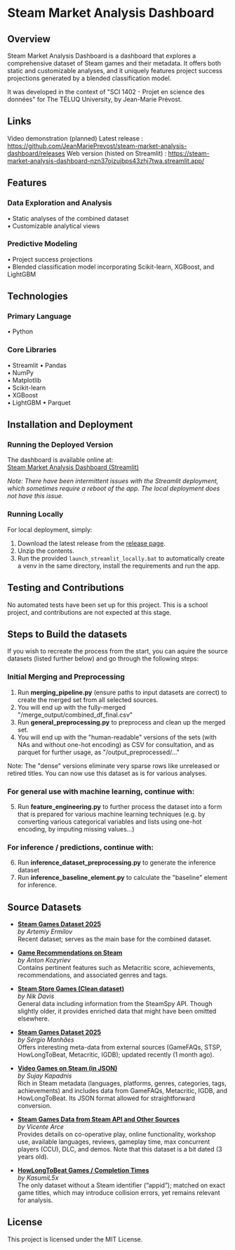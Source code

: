 # Steam Market Analysis Dashboard

## Overview

Steam Market Analysis Dashboard is a dashboard that explores a comprehensive dataset of Steam games and their metadata. It offers both static and customizable analyses, and it uniquely features project success projections generated by a blended classification model.

It was developed in the context of "SCI 1402 - Projet en science des données" for The TÉLUQ University, by Jean-Marie Prévost.

## Links

Video demonstration (planned)
Latest release : https://github.com/JeanMariePrevost/steam-market-analysis-dashboard/releases
Web version (histed on Streamlit) : https://steam-market-analysis-dashboard-nzn37ojzujbps43zhj7twa.streamlit.app/

## Features

### Data Exploration and Analysis
• Static analyses of the combined dataset  
• Customizable analytical views

### Predictive Modeling
• Project success projections  
• Blended classification model incorporating Scikit-learn, XGBoost, and LightGBM

## Technologies

### Primary Language
• Python

### Core Libraries
• Streamlit
• Pandas  
• NumPy  
• Matplotlib  
• Scikit-learn  
• XGBoost  
• LightGBM
• Parquet

## Installation and Deployment

### Running the Deployed Version
The dashboard is available online at:  
[Steam Market Analysis Dashboard (Streamlit)](https://steam-market-analysis-dashboard-nzn37ojzujbps43zhj7twa.streamlit.app/)

*Note: There have been intermittent issues with the Streamlit deployment, which sometimes require a reboot of the app. The local deployment does not have this issue.*

### Running Locally
For local deployment, simply:
1. Download the latest release from the [release page](https://github.com/JeanMariePrevost/steam-market-analysis-dashboard/releases).
1. Unzip the contents.
2. Run the provided `launch_streamlit_locally.bat` to automatically create a venv in the same directory, install the requirements and run the app.

## Testing and Contributions

No automated tests have been set up for this project. This is a school project, and contributions are not expected at this stage.

## Steps to Build the datasets

If you wish to recreate the process from the start, you can aquire the source datasets (listed further below) and go through the following steps:

### Initial Merging and Preprocessing
1. Run **merging_pipeline.py** (ensure paths to input datasets are correct) to create the merged set from all selected sources.
2. You will end up with the fully-merged "/merge_output/combined_df_final.csv"
3. Run **general_preprocessing.py** to preprocess and clean up the merged set.
4. You will end up with the "human-readable" versions of the sets (with NAs and without one-hot encoding) as CSV for consultation, and as parquet for further usage, as "/output_preprocessed/..."

Note: The "dense" versions eliminate very sparse rows like unreleased or retired titles.
You can now use this dataset as is for various analyses.

### For general use with machine learning, continue with:
5. Run **feature_engineering.py** to further process the dataset into a form that is prepared for various machine learning techniques (e.g. by converting various categorical variables and lists using one-hot encoding, by imputing missing values...)

### For inference / predictions, continue with:
6. Run **inference_dataset_preprocessing.py** to generate the inference dataset
7. Run **inference_baseline_element.py** to calculate the "baseline" element for inference.

## Source Datasets

- **[Steam Games Dataset 2025](https://www.kaggle.com/datasets/artermiloff/steam-games-dataset)**  
  *by Artemiy Ermilov*  
  Recent dataset; serves as the main base for the combined dataset.

- **[Game Recommendations on Steam](https://www.kaggle.com/datasets/antonkozyriev/game-recommendations-on-steam)**  
  *by Anton Kozyriev*  
  Contains pertinent features such as Metacritic score, achievements, recommendations, and associated genres and tags.

- **[Steam Store Games (Clean dataset)](https://www.kaggle.com/datasets/nikdavis/steam-store-games)**  
  *by Nik Davis*  
  General data including information from the SteamSpy API. Though slightly older, it provides enriched data that might have been omitted elsewhere.

- **[Steam Games Dataset 2025](https://www.kaggle.com/datasets/srgiomanhes/steam-games-dataset-2025)**  
  *by Sérgio Manhães*  
  Offers interesting meta-data from external sources (GameFAQs, STSP, HowLongToBeat, Metacritic, IGDB); updated recently (1 month ago).

- **[Video Games on Steam (in JSON)](https://www.kaggle.com/datasets/sujaykapadnis/games-on-steam)**  
  *by Sujay Kapadnis*  
  Rich in Steam metadata (languages, platforms, genres, categories, tags, achievements) and includes data from GameFAQs, Metacritic, IGDB, and HowLongToBeat. Its JSON format allowed for straightforward conversion.

- **[Steam Games Data from Steam API and Other Sources](https://www.kaggle.com/datasets/vicentearce/steamdata)**  
  *by Vicente Arce*  
  Provides details on co-operative play, online functionality, workshop use, available languages, reviews, gameplay time, max concurrent players (CCU), DLC, and demos. Note that this dataset is a bit dated (3 years old).

- **[HowLongToBeat Games / Completion Times](https://www.kaggle.com/datasets/kasumil5x/howlongtobeat-games-completion-times)**  
  *by KasumiL5x*  
  The only dataset without a Steam identifier (“appid”); matched on exact game titles, which may introduce collision errors, yet remains relevant for analysis.


## License

This project is licensed under the MIT License.










